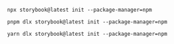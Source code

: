 ```shell renderer="common" language="js" packageManager="npm"
npx storybook@latest init --package-manager=npm
```

```shell renderer="common" language="js" packageManager="pnpm"
pnpm dlx storybook@latest init --package-manager=npm
```

```shell renderer="common" language="js" packageManager="yarn"
yarn dlx storybook@latest init --package-manager=npm
```
